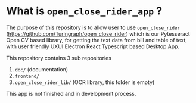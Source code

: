 # What is `open_close_rider_app` ?

The purpose of this repository is to allow user to use
`open_close_rider` (https://github.com/Turingraph/open_close_rider) which is our Pytesseract Open CV based library,
for getting the text data from bill and table of text, with user friendly UXUI Electron React Typescript based Desktop App.

This repository contains 3 sub repositories
1.  `doc/` (documentation)
2.  `frontend/`
3.  `open_close_rider_lib/` (OCR library, this folder is empty)

This app is not finished and in development process.

